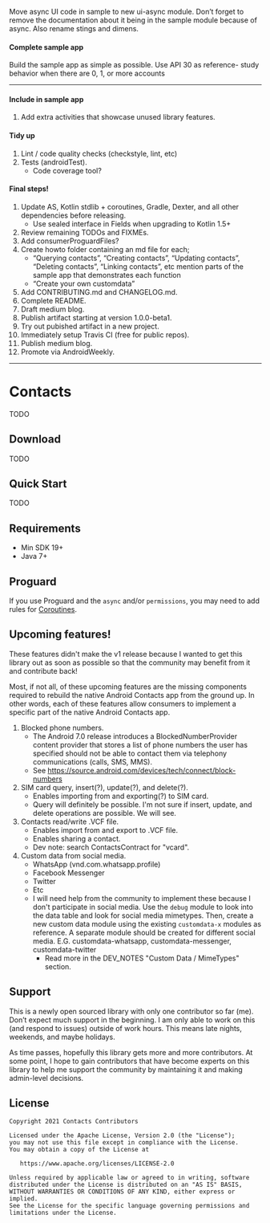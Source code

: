 Move async UI code in sample to new ui-async module. Don’t forget to remove the documentation about it being in the sample module because of async. Also rename stings and dimens.

#### Complete sample app

Build the sample app as simple as possible. Use API 30 as reference- study behavior when there are
0, 1, or more accounts

----------------------------------------------------------------------------------------------------

#### Include in sample app

1. Add extra activities that showcase unused library features.

#### Tidy up

1. Lint / code quality checks (checkstyle, lint, etc)
2. Tests (androidTest).
    - Code coverage tool?

#### Final steps!

1. Update AS, Kotlin stdlib + coroutines, Gradle, Dexter, and all other dependencies before releasing.
    - Use sealed interface in Fields when upgrading to Kotlin 1.5+
2. Review remaining TODOs and FIXMEs.
3. Add consumerProguardFiles?
4. Create howto folder containing an md file for each;
    - “Querying contacts”, “Creating contacts”, “Updating contacts”, “Deleting contacts”,
      “Linking contacts”, etc mention parts of the sample app that demonstrates each function
    - “Create your own customdata”
5. Add CONTRIBUTING.md and CHANGELOG.md.
6. Complete README.
7. Draft medium blog.
8. Publish artifact starting at version 1.0.0-beta1.
9. Try out pubished artifact in a new project.
10. Immediately setup Travis CI (free for public repos).
11. Publish medium blog.
12. Promote via AndroidWeekly.

----------------------------------------------------------------------------------------------------

# Contacts

TODO

## Download

TODO

## Quick Start

TODO

## Requirements

- Min SDK 19+
- Java 7+

## Proguard

If you use Proguard and the `async` and/or `permissions`, you may need to add rules for
[Coroutines][coroutines-proguard].

## Upcoming features!

These features didn't make the v1 release because I wanted to get this library out as soon as 
possible so that the community may benefit from it and contribute back!

Most, if not all, of these upcoming features are the missing components required to rebuild the
native Android Contacts app from the ground up. In other words, each of these features allow 
consumers to implement a specific part of the native Android Contacts app.

1. Blocked phone numbers.
    - The Android 7.0 release introduces a BlockedNumberProvider content provider that stores a list
      of phone numbers the user has specified should not be able to contact them via telephony
      communications (calls, SMS, MMS).
    - See https://source.android.com/devices/tech/connect/block-numbers
2. SIM card query, insert(?), update(?), and delete(?).
    - Enables importing from and exporting(?) to SIM card.
    - Query will definitely be possible. I'm not sure if insert, update, and delete operations
      are possible. We will see.
3. Contacts read/write .VCF file.
    - Enables import from and export to .VCF file.
    - Enables sharing a contact.
    - Dev note: search ContactsContract for "vcard".
4. Custom data from social media.
    - WhatsApp (vnd.com.whatsapp.profile)
    - Facebook Messenger
    - Twitter
    - Etc
    - I will need help from the community to implement these because I don't participate in
      social media. Use the `debug` module to look into the data table and look for social media
      mimetypes. Then, create a new custom data module using the existing `customdata-x` modules as
      reference. A separate module should be created for different social media.
      E.G. customdata-whatsapp, customdata-messenger, customdata-twitter
        - Read more in the DEV_NOTES "Custom Data / MimeTypes" section.

## Support

This is a newly open sourced library with only one contributor so far (me). Don’t expect much
support in the beginning. I am only able to work on this (and respond to issues) outside of work
hours. This means late nights, weekends, and maybe holidays.

As time passes, hopefully this library gets more and more contributors. At some point, I hope to
gain contributors that have become experts on this library to help me support the community by
maintaining it and making admin-level decisions.

## License

    Copyright 2021 Contacts Contributors

    Licensed under the Apache License, Version 2.0 (the "License");
    you may not use this file except in compliance with the License.
    You may obtain a copy of the License at

       https://www.apache.org/licenses/LICENSE-2.0

    Unless required by applicable law or agreed to in writing, software
    distributed under the License is distributed on an "AS IS" BASIS,
    WITHOUT WARRANTIES OR CONDITIONS OF ANY KIND, either express or implied.
    See the License for the specific language governing permissions and
    limitations under the License.

[coroutines-proguard]: https://github.com/Kotlin/kotlinx.coroutines/blob/master/kotlinx-coroutines-core/jvm/resources/META-INF/proguard/coroutines.pro
